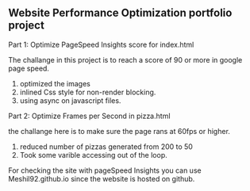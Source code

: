 ## Website Performance Optimization portfolio project

Part 1: Optimize PageSpeed Insights score for index.html

The challange in this project is to reach a score of 90 or more in google page speed.
 1. optimized the images
 2. inlined Css style for non-render blocking.
 3. using async on javascript files.


Part 2: Optimize Frames per Second in pizza.html

the challange here is to make sure the page rans at 60fps or higher.
1. reduced number of pizzas generated from 200 to 50
2. Took some varible accessing out of the loop.

For checking the site with pageSpeed Insights you can use Meshil92.github.io since the website is hosted on github.
